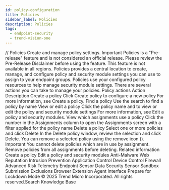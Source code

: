 ```yaml
---
id: policy-configuration
title: Policies
sidebar_label: Policies
description: Policies
tags:
  - endpoint-security
  - trend-vision-one
---
```


/*<![CDATA[*/ $('#title').html($('meta[name=map-description]').attr('content')); /*]]>*/ Policies Create and manage policy settings. Important Policies is a "Pre-release" feature and is not considered an official release. Please review the Pre-Release Disclaimer before using the feature. This feature is not available in all regions. Policies provides a central location to create, manage, and configure policy and security module settings you can use to assign to your endpoint groups. Policies use your configured policy resources to help manage security module settings. There are several actions you can take to manage your policies. Policy actions Action Description Create a policy Click Create policy to configure a new policy For more information, see Create a policy. Find a policy Use the search to find a policy by name View or edit a policy Click the policy name and to view or edit the policy and security module settings For more information, see Edit a policy and security modules. View which assignments use a policy Click the number in the Assignments column to open the Assignments screen with a filter applied for the policy name Delete a policy Select one or more policies and click Delete In the Delete policy window, review the selection and click Delete. You can remove a selected policy using the remove icon (). Important You cannot delete policies which are in use by assignment. Remove policies from all assignments before deleting. Related information Create a policy Edit a policy and security modules Anti-Malware Web Reputation Intrusion Prevention Application Control Device Control Firewall Advanced Risk Telemetry Endpoint Sensor Data Security Sensor Sandbox Submission Exclusions Browser Extension Agent Interface Prepare for Lockdown Mode © 2025 Trend Micro Incorporated. All rights reserved.Search Knowledge Base